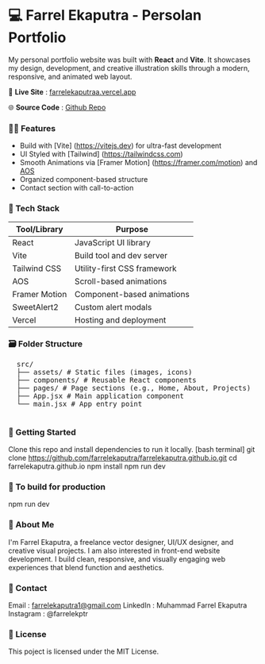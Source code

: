 # 💻 Farrel Ekaputra - Persolan Portfolio

My personal portfolio website was built with **React** and **Vite**.
It showcases my design, development, and creative illustration skills through a modern, responsive, and animated web layout.


🎥 **Live Site** : [farrelekaputraa.vercel.app](https://farrelekaputraa.vercel.app)

🌐 **Source Code** : [Github Repo](https://github.com/farrelekaputra/farrelekaputra.github.io)


### 😶‍🌫️ Features
  - Build with [Vite] (https://vitejs.dev) for ultra-fast development 
  - UI Styled with [Tailwind] (https://tailwindcss.com)
  - Smooth Animations via [Framer Motion] (https://framer.com/motion) and [AOS](https://milchalsnik.github.io/ios/)
  - Organized component-based structure
  - Contact section with call-to-action

### 👾 Tech Stack
  | Tool/Library     | Purpose                        |
  |------------------|--------------------------------|
  | React            | JavaScript UI library          |
  | Vite             | Build tool and dev server      |
  | Tailwind CSS     | Utility-first CSS framework    |
  | AOS              | Scroll-based animations        |
  | Framer Motion    | Component-based animations     |
  | SweetAlert2      | Custom alert modals            |
  | Vercel           | Hosting and deployment         |

### 🗃️ Folder Structure
  <pre>
  src/
  ├── assets/ # Static files (images, icons)
  ├── components/ # Reusable React components
  ├── pages/ # Page sections (e.g., Home, About, Projects)
  ├── App.jsx # Main application component
  └── main.jsx # App entry point
  </pre>

### 🚀 Getting Started
  Clone this repo and install dependencies to run it locally.
  [bash terminal]
  git clone https://github.com/farrelekaputra/farrelekaputra.github.io.git
  cd farrelekaputra.github.io
  npm install
  npm run dev

### 🚨 To build for production
  npm run dev

### 🫥 About Me
  I'm Farrel Ekaputra, a freelance vector designer, UI/UX designer, and creative visual projects. I am also interested in front-end website development.
  I build clean, responsive, and visually engaging web experiences that blend function and aesthetics.
  
### 📲 Contact
  Email : farrelekaputra1@gmail.com
  LinkedIn : Muhammad Farrel Ekaputra
  Instagram : @farrelekptr
  
### 📃 License
  This poject is licensed under the MIT License.
